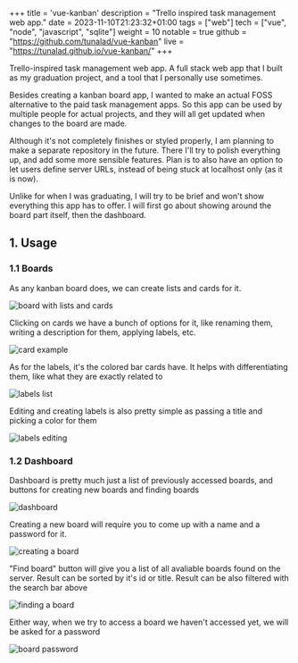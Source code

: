 +++
title = 'vue-kanban'
description = "Trello inspired task management web app."
date = 2023-11-10T21:23:32+01:00
tags = ["web"]
tech = ["vue", "node", "javascript", "sqlite"]
weight = 10
notable = true
github = "https://github.com/tunalad/vue-kanban"
live = "https://tunalad.github.io/vue-kanban/"
+++

Trello-inspired task management web app. A full stack web app that I built as my graduation project, and a tool that I personally use sometimes.

Besides creating a kanban board app, I wanted to make an actual FOSS alternative to the paid task management apps. So this app can be used by multiple people for actual projects, and they will all get updated when changes to the board are made.

Although it's not completely finishes or styled properly, I am planning to make a separate repository in the future. There I'll try to polish everything up, and add some more sensible features. Plan is to also have an option to let users define server URLs, instead of being stuck at localhost only (as it is now).

Unlike for when I was graduating, I will try to be brief and won't show everything this app has to offer. I will first go about showing around the board part itself, then the dashboard.

## 1. Usage

### 1.1 Boards

As any kanban board does, we can create lists and cards for it.

![board with lists and cards](/images/vue-kanban/board-filled.png)

Clicking on cards we have a bunch of options for it, like renaming them, writing a description for them, applying labels, etc.

![card example](/images/vue-kanban/cropped/card.png)

As for the labels, it's the colored bar cards have. It helps with differentiating them, like what they are exactly related to

![labels list](/images/vue-kanban/cropped/labelman.png)

Editing and creating labels is also pretty simple as passing a title and picking a color for them

![labels editing](/images/vue-kanban/cropped/labelman-edit.png)

### 1.2 Dashboard

Dashboard is pretty much just a list of previously accessed boards, and buttons for creating new boards and finding boards

![dashboard](/images/vue-kanban/cropped/dashboard.png)

Creating a new board will require you to come up with a name and a password for it.

![creating a board](/images/vue-kanban/cropped/new-board.png)

"Find board" button will give you a list of all avaliable boards found on the server. Result can be sorted by it's id or title. Result can be also filtered with the search bar above

![finding a board](/images/vue-kanban/cropped/find-board.png)

Either way, when we try to access a board we haven't accessed yet, we will be asked for a password

![board password](/images/vue-kanban/cropped/password.png)
